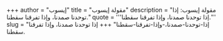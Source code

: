 +++
author = "إيسوب"
title = "مقولة إيسوب"
description = "مقولة إيسوب: إذا توحدنا صمدنا، وإذا تفرقنا سقطنا."
quote = '''إذا توحدنا صمدنا، وإذا تفرقنا سقطنا.'''
slug = "إذا-توحدنا-صمدنا،-وإذا-تفرقنا-سقطنا"
+++
إذا توحدنا صمدنا، وإذا تفرقنا سقطنا.
